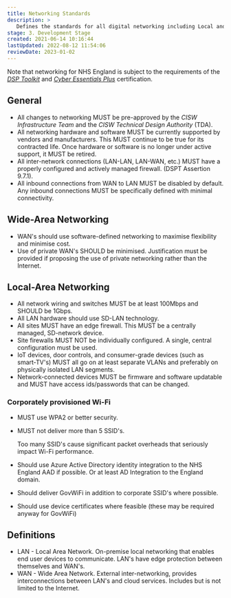```yaml
---
title: Networking Standards
description: >
   Defines the standards for all digital networking including Local and Wide-Area Networks (LAN, WAN).
stage: 3. Development Stage
created: 2021-06-14 10:16:44
lastUpdated: 2022-08-12 11:54:06
reviewDate: 2023-01-02
---
```


Note that networking for NHS England is subject to the requirements of the _[DSP Toolkit](https://www.dsptoolkit.nhs.uk/)_ and _[Cyber Essentials Plus](https://www.ncsc.gov.uk/cyberessentials/overview)_ certification.

## General

- All changes to networking MUST be pre-approved by the *CISW Infrastructure Team* and the *CISW Technical Design Authority* (TDA).
- All networking hardware and software MUST be currently supported by vendors and manufacturers. This MUST continue to be true for its contracted life. Once hardware or software is no longer under active support, it MUST be retired.
- All inter-network connections (LAN-LAN, LAN-WAN, etc.) MUST have a properly configured and actively managed firewall. (DSPT Assertion 9.7.1).
- All inbound connections from WAN to LAN MUST be disabled by default. Any inbound connections MUST be specifically defined with minimal connectivity.

## Wide-Area Networking

- WAN's should use software-defined networking to maximise flexibility and minimise cost.
- Use of private WAN's SHOULD be minimised. Justification must be provided if proposing the use of private networking rather than the Internet.

## Local-Area Networking

- All network wiring and switches MUST be at least 100Mbps and SHOULD be 1Gbps.
- All LAN hardware should use SD-LAN technology.
- All sites MUST have an edge firewall. This MUST be a centrally managed, SD-network device.
- Site firewalls MUST NOT be individually configured. A single, central configuration must be used.
- IoT devices, door controls, and consumer-grade devices (such as smart-TV's) MUST all go on at least separate VLANs and preferably on physically isolated LAN segments.
- Network-connected devices MUST be firmware and software updatable and MUST have access ids/passwords that can be changed.

### Corporately provisioned Wi-Fi

- MUST use WPA2 or better security.
- MUST not deliver more than 5 SSID's.
  
  Too many SSID's cause significant packet overheads that seriously impact Wi-Fi performance.

- Should use Azure Active Directory identity integration to the NHS England AAD if possible. Or at least AD Integration to the England domain.
- Should deliver GovWiFi in addition to corporate SSID's where possible.
- Should use device certificates where feasible (these may be required anyway for GovWiFi)

## Definitions

- LAN - Local Area Network. On-premise local networking that enables end user devices to communicate. LAN's have edge protection between themselves and WAN's.
- WAN - Wide Area Network. External inter-networking, provides interconnections between LAN's and cloud services. Includes but is not limited to the Internet.
